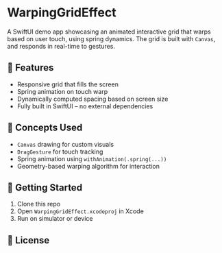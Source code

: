 
# WarpingGridEffect

A SwiftUI demo app showcasing an animated interactive grid that warps based on user touch, using spring dynamics. The grid is built with `Canvas`, and responds in real-time to gestures.

## 📱 Features

- Responsive grid that fills the screen
- Spring animation on touch warp
- Dynamically computed spacing based on screen size
- Fully built in SwiftUI – no external dependencies

## 🧠 Concepts Used

- `Canvas` drawing for custom visuals
- `DragGesture` for touch tracking
- Spring animation using `withAnimation(.spring(...))`
- Geometry-based warping algorithm for interaction

## 🚀 Getting Started

1. Clone this repo
2. Open `WarpingGridEffect.xcodeproj` in Xcode
3. Run on simulator or device

## 📄 License
